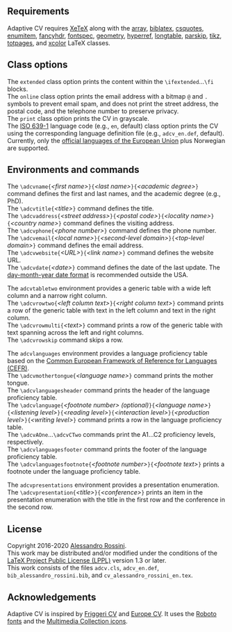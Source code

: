## Requirements

Adaptive CV requires [XeTeX](http://xetex.sourceforge.net/) along with the [array](https://www.ctan.org/pkg/array), [biblatex](https://www.ctan.org/pkg/biblatex), [csquotes](https://www.ctan.org/pkg/csquotes), [enumitem](https://www.ctan.org/pkg/enumitem), [fancyhdr](https://www.ctan.org/pkg/fancyhdr), [fontspec](https://www.ctan.org/pkg/fontspec), [geometry](https://www.ctan.org/pkg/geometry), [hyperref](https://www.ctan.org/pkg/hyperref), [longtable](https://www.ctan.org/pkg/longtable), [parskip](https://www.ctan.org/pkg/parskip), [tikz](https://www.ctan.org/pkg/pgf), [totpages](https://www.ctan.org/pkg/totpages), and [xcolor](https://www.ctan.org/pkg/xcolor) LaTeX classes.

## Class options

The `extended` class option prints the content within the `\ifextended`…`\fi` blocks.  
The `online` class option prints the email address with a bitmap `@` and `.` symbols to prevent email spam, and does not print the street address, the postal code, and the telephone number to preserve privacy.  
The `print` class option prints the CV in grayscale.  
The [ISO 639-1](https://en.wikipedia.org/wiki/List_of_ISO_639-1_codes) language code (e.g., `en`, default) class option prints the CV using the corresponding language definition file (e.g., `adcv_en.def`, default). Currently, only the [official languages of the European Union](https://europa.eu/european-union/about-eu/eu-languages_en) plus Norwegian are supported.

## Environments and commands

The `\adcvname{`*\<first name\>*`}{`*\<last name\>*`}{`*\<academic degree\>*`}` command defines the first and last names, and the academic degree (e.g., PhD).  
The `\adcvtitle{`*\<title\>*`}` command defines the title.  
The `\adcvaddress{`*\<street address\>*`}{`*\<postal code\>*`}{`*\<locality name\>*`}{`*\<country name\>*`}` command defines the visiting address.  
The `\adcvphone{`*\<phone number\>*`}` command defines the phone number.  
The `\adcvemail{`*\<local name\>*`}{`*\<second-level domain\>*`}{`*\<top-level domain\>*`}` command defines the email address.  
The `\adcvwebsite{`*\<URL\>*`}{`*\<link name\>*`}` command defines the website URL.  
The `\adcvdate{`*\<date\>*`}` command defines the date of the last update. The [day-month-year date format](https://alessandrorossini.org/we-can-put-an-end-to-month-day-year-dates/) is recommended outside the USA.

The `adcvtabletwo` environment provides a generic table with a wide left column and a narrow right column.  
The `\adcvrowtwo{`*\<left column text\>*`}{`*\<right column text\>*`}` command prints a row of the generic table with text in the left column and text in the right column.  
The `\adcvrowmulti{`*\<text\>*`}` command prints a row of the generic table with text spanning across the left and right columns.  
The `\adcvrowskip` command skips a row.

The `adcvlanguages` environment provides a language proficiency table based on the [Common European Framework of Reference for Languages (CEFR)](https://www.coe.int/en/web/common-european-framework-reference-languages).  
The `\adcvmothertongue{`*\<language name\>*`}` command prints the mother tongue.  
The `\adcvlanguagesheader` command prints the header of the language proficiency table.  
The `\adcvlanguage{`*\<footnote number\> (optional)*`}{`*\<language name\>*`}{`*\<listening level\>*`}{`*\<reading level\>*`}{`*\<interaction level\>*`}{`*\<production level\>*`}{`*\<writing level\>*`}` command prints a row in the language proficiency table.  
The `\adcvAOne`…`\adcvCTwo` commands print the A1…C2 proficiency levels, respectively.  
The `\adcvlanguagesfooter` command prints the footer of the language proficiency table.  
The `\adcvlanguagesfootnote{`*\<footnote number\>*`}{`*\<footnote text\>*`}` prints a footnote under the language proficiency table.

The `adcvpresentations` environment provides a presentation enumeration.  
The `\adcvpresentation{`*\<title\>*`}{`*\<conference\>*`}` prints an item in the presentation enumeration with the title in the first row and the conference in the second row.

## License

Copyright 2016-2020 [Alessandro Rossini](https://alessandrorossini.org).  
This work may be distributed and/or modified under the conditions of the [LaTeX Project Public License (LPPL)](https://www.latex-project.org/lppl.txt) version 1.3 or later.  
This work consists of the files `adcv.cls`, `adcv_en.def`, `bib_alessandro_rossini.bib`, and `cv_alessandro_rossini_en.tex`.

## Acknowledgements

Adaptive CV is inspired by [Friggeri CV](https://www.overleaf.com/latex/templates/friggeri-cv-template/hmnchbfmjgqh) and [Europe CV](https://www.ctan.org/pkg/europecv). It uses the [Roboto fonts](https://fonts.google.com/specimen/Roboto) and the [Multimedia Collection icons](https://www.flaticon.com/packs/multimedia-collection).
